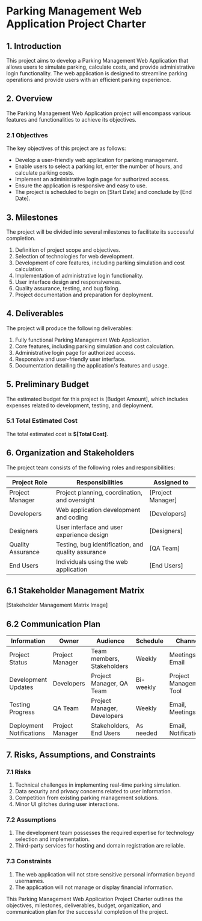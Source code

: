 # Parking Management Web Application Project Charter

## 1. Introduction

This project aims to develop a Parking Management Web Application that allows users to simulate parking, calculate costs, and provide administrative login functionality. The web application is designed to streamline parking operations and provide users with an efficient parking experience.

## 2. Overview

The Parking Management Web Application project will encompass various features and functionalities to achieve its objectives.

### 2.1 Objectives

The key objectives of this project are as follows:

- Develop a user-friendly web application for parking management.
- Enable users to select a parking lot, enter the number of hours, and calculate parking costs.
- Implement an administrative login page for authorized access.
- Ensure the application is responsive and easy to use.
- The project is scheduled to begin on [Start Date] and conclude by [End Date].

## 3. Milestones

The project will be divided into several milestones to facilitate its successful completion.

1. Definition of project scope and objectives.
2. Selection of technologies for web development.
3. Development of core features, including parking simulation and cost calculation.
4. Implementation of administrative login functionality.
5. User interface design and responsiveness.
6. Quality assurance, testing, and bug fixing.
7. Project documentation and preparation for deployment.

## 4. Deliverables

The project will produce the following deliverables:

1. Fully functional Parking Management Web Application.
2. Core features, including parking simulation and cost calculation.
3. Administrative login page for authorized access.
4. Responsive and user-friendly user interface.
5. Documentation detailing the application's features and usage.

## 5. Preliminary Budget

The estimated budget for this project is [Budget Amount], which includes expenses related to development, testing, and deployment.

### 5.1 Total Estimated Cost

The total estimated cost is **$[Total Cost]**.

## 6. Organization and Stakeholders

The project team consists of the following roles and responsibilities:

| Project Role       | Responsibilities                                   | Assigned to       |
|--------------------|---------------------------------------------------|-------------------|
| Project Manager    | Project planning, coordination, and oversight     | [Project Manager] |
| Developers         | Web application development and coding              | [Developers]      |
| Designers          | User interface and user experience design         | [Designers]       |
| Quality Assurance  | Testing, bug identification, and quality assurance | [QA Team]         |
| End Users          | Individuals using the web application             | [End Users]       |

## 6.1 Stakeholder Management Matrix

[Stakeholder Management Matrix Image]

## 6.2 Communication Plan

| Information             | Owner             | Audience           | Schedule   | Channel               |
|-------------------------|-------------------|--------------------|------------|-----------------------|
| Project Status          | Project Manager   | Team members, Stakeholders | Weekly     | Meetings, Email       |
| Development Updates    | Developers        | Project Manager, QA Team    | Bi-weekly  | Project Management Tool |
| Testing Progress        | QA Team           | Project Manager, Developers | Weekly     | Email, Meetings        |
| Deployment Notifications| Project Manager   | Stakeholders, End Users   | As needed  | Email, Notifications   |

## 7. Risks, Assumptions, and Constraints

### 7.1 Risks

1. Technical challenges in implementing real-time parking simulation.
2. Data security and privacy concerns related to user information.
3. Competition from existing parking management solutions.
4. Minor UI glitches during user interactions.

### 7.2 Assumptions

1. The development team possesses the required expertise for technology selection and implementation.
2. Third-party services for hosting and domain registration are reliable.

### 7.3 Constraints

1. The web application will not store sensitive personal information beyond usernames.
2. The application will not manage or display financial information.

This Parking Management Web Application Project Charter outlines the objectives, milestones, deliverables, budget, organization, and communication plan for the successful completion of the project.
